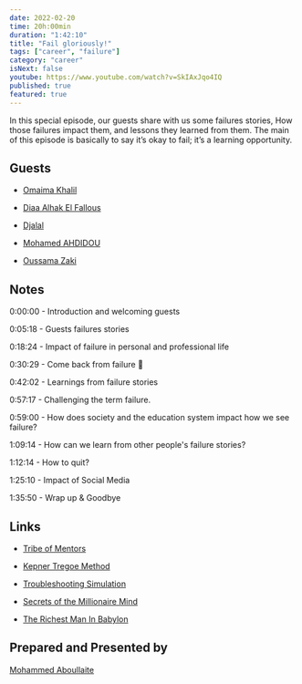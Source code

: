 ```yaml
---
date: 2022-02-20
time: 20h:00min
duration: "1:42:10"
title: "Fail gloriously!"
tags: ["career", "failure"]
category: "career"
isNext: false
youtube: https://www.youtube.com/watch?v=SkIAxJqo4IQ
published: true
featured: true
---
```


In this special episode, our guests share with us some failures stories, How those failures impact them, and lessons they learned from them. The main of this episode is basically to say it’s okay to fail; it’s a learning opportunity.

## Guests

- [Omaima Khalil](https://twitter.com/BadQuinn3)

- [Diaa Alhak El Fallous](https://www.linkedin.com/in/elfallous/)

- [Djalal](https://twitter.com/enlamp)

- [Mohamed AHDIDOU](https://www.linkedin.com/in/mohamedahdidou/)

- [Oussama Zaki](https://www.linkedin.com/in/zakioussama/)

## Notes

0:00:00 - Introduction and welcoming guests

0:05:18 - Guests failures stories

0:18:24 - Impact of failure in personal and professional life

0:30:29 - Come back from failure 🚀

0:42:02 - Learnings from failure stories

0:57:17 - Challenging the term failure.

0:59:00 - How does society and the education system impact how we see failure?

1:09:14 - How can we learn from other people's failure stories?

1:12:14 - How to quit?

1:25:10 - Impact of Social Media

1:35:50 - Wrap up & Goodbye

## Links

- [Tribe of Mentors](https://www.goodreads.com/book/show/36200111-tribe-of-mentorsY)

- [Kepner Tregoe Method](https://www.toolshero.com/problem-solving/kepner-tregoe-method/)

- [Troubleshooting Simulation](https://kepner-tregoe.com/training/troubleshooting-simulation/)

- [Secrets of the Millionaire Mind](https://www.amazon.com/Secrets-Millionaire-Mind-Mastering-Wealth/dp/0060763280)

- [The Richest Man In Babylon](https://www.amazon.com/Richest-Man-Babylon-Magic-Story/dp/1939438632)

## Prepared and Presented by

[Mohammed Aboullaite](https://twitter.com/laytoun)
